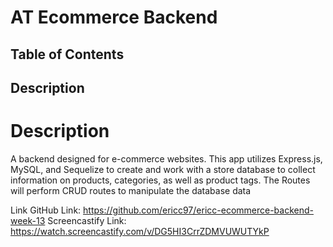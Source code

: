 # AT Ecommerce Backend
## Table of Contents
## Description


# Description
A backend designed for e-commerce websites. This app utilizes Express.js, MySQL, and Sequelize to create and work with a store database to collect information on products, categories, as well as product tags. The Routes will perform CRUD routes to manipulate the database data


Link
GitHub Link: https://github.com/ericc97/ericc-ecommerce-backend-week-13
Screencastify Link: https://watch.screencastify.com/v/DG5HI3CrrZDMVUWUTYkP